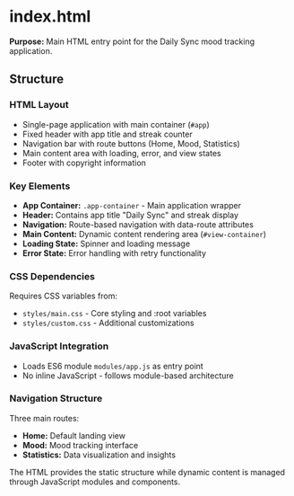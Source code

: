 # index.html

**Purpose:** Main HTML entry point for the Daily Sync mood tracking application.

## Structure

### HTML Layout
- Single-page application with main container (`#app`)
- Fixed header with app title and streak counter
- Navigation bar with route buttons (Home, Mood, Statistics)
- Main content area with loading, error, and view states
- Footer with copyright information

### Key Elements
- **App Container:** `.app-container` - Main application wrapper
- **Header:** Contains app title "Daily Sync" and streak display
- **Navigation:** Route-based navigation with data-route attributes
- **Main Content:** Dynamic content rendering area (`#view-container`)
- **Loading State:** Spinner and loading message
- **Error State:** Error handling with retry functionality

### CSS Dependencies
Requires CSS variables from:
- `styles/main.css` - Core styling and :root variables
- `styles/custom.css` - Additional customizations

### JavaScript Integration
- Loads ES6 module `modules/app.js` as entry point
- No inline JavaScript - follows module-based architecture

### Navigation Structure
Three main routes:
- **Home:** Default landing view
- **Mood:** Mood tracking interface  
- **Statistics:** Data visualization and insights

The HTML provides the static structure while dynamic content is managed through JavaScript modules and components.